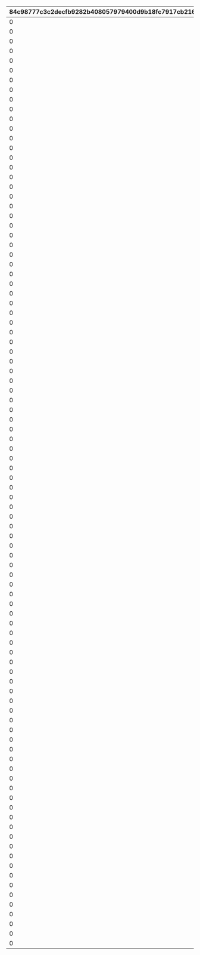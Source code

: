 |84c98777c3c2decfb9282b408057979400d9b18fc7917cb2164b56233c14c4d9|688e638bf23ae3b9be046ba14598e43da30694f78b5cbdba32700ab0129d48cb|5ef5afd3b790fb9dc33216c9ae62b87b94d0b6b3c763c7a58a03c3b24964eedd|438bad497936afc3f29a40641bb4cc589735e52e5a310491abaa9e0d7dc6be9f|9b45c5b320dd584d0f7b9d56e85f914ed063c3285cd7613b078c5969a568bbc8|0ac5c7ff8cd00da774ec6841edad9c1836b00a4530a884a25a5265e7e2c9b1b4|e3205ba71cff90e8b20c2c34b517fd72fafd412bd5c5c198a7cdda1c99106025|7163dc2699e80d876732212fed37d1470c5c6eff02d89401eccc9803ecdf0520|3342be10645c2ebc61486c62ceabd8df0d1f0482b4124d1a63a386cfc8dcf087|633874f8a79d6cb892346f00a80ff075c46d2813b1fbd13a8a20033b446e20d5|91fc9db5fcb867320b0a08492369756cdcf85bcf89f127d9ca0fd298a9337205|06f431ed3996612cac7bf8bac808aa4d20256f52f70926145595234de22a5552|47b1e5f1fb296e568da2dcecf4ec0122a602ddb0d86bd41041d0bea51b97dd5a|cdc23f65e5eb2f961568ce0db57671f3122526571a956b311757e0f4742f7815|a6f00bfc773097ed2fc11b46681def2a041a5938c121bc4d81c65b4080270501|
| --- | --- | --- | --- | --- | --- | --- | --- | --- | --- | --- | --- | --- | --- | --- |
|0|100198|1.3|100198|-30|0|bgm_MC170|92407110|-30|1|94002|bgm_MC170|0|0|0|
|0|100198|1.3|100198|-30|0|bgm_MC170|92407120|-30|1|94002|bgm_MC170|0|0|0|
|0|100198|1.3|100198|-30|0|bgm_MC170|92407130|-30|1|94002|bgm_MC170|0|0|0|
|0|100198|1.3|100198|-30|0|bgm_MC170|92407140|-30|1|94002|bgm_MC170|0|0|0|
|0|100198|1.45|100198|20|0|bgm_MC170|92407210|-30|2|94002|bgm_MC170|0|0|0|
|0|100198|1.45|100198|20|0|bgm_MC170|92407220|-30|2|94002|bgm_MC170|0|0|0|
|0|100198|1.45|100198|20|0|bgm_MC170|92407230|-30|2|94002|bgm_MC170|0|0|0|
|0|100198|1.45|100198|20|0|bgm_MC170|92407240|-30|2|94002|bgm_MC170|0|0|0|
|0|100198|1.4|100198|-30|0|bgm_MC170|92407310|-30|3|94002|bgm_MC170|0|0|0|
|0|100198|1.4|100198|-30|0|bgm_MC170|92407320|-30|3|94002|bgm_MC170|0|0|0|
|0|100198|1.4|100198|-30|0|bgm_MC170|92407330|-30|3|94002|bgm_MC170|0|0|0|
|0|100198|1.4|100198|-30|0|bgm_MC170|92407340|-30|3|94002|bgm_MC170|0|0|0|
|0|101822|0.9|101822|-30|0|bgm_MC170|92408110|-30|1|94002|bgm_MC170|0|0|0|
|0|101822|0.9|101822|-30|0|bgm_MC170|92408120|-30|1|94002|bgm_MC170|0|0|0|
|0|101822|0.9|101822|-30|0|bgm_MC170|92408130|-30|1|94002|bgm_MC170|0|0|0|
|0|101822|0.9|101822|-30|0|bgm_MC170|92408140|-30|1|94002|bgm_MC170|0|0|0|
|0|101822|1|101822|20|0|bgm_MC170|92408210|-30|2|94002|bgm_MC170|0|0|0|
|0|101822|1|101822|20|0|bgm_MC170|92408220|-30|2|94002|bgm_MC170|0|0|0|
|0|101822|1|101822|20|0|bgm_MC170|92408230|-30|2|94002|bgm_MC170|0|0|0|
|0|101822|1|101822|20|0|bgm_MC170|92408240|-30|2|94002|bgm_MC170|0|0|0|
|0|101822|0.9|101822|0|0|bgm_MC170|92408310|-30|3|94002|bgm_MC170|0|0|0|
|0|101822|0.9|101822|0|0|bgm_MC170|92408320|-30|3|94002|bgm_MC170|0|0|0|
|0|101822|0.9|101822|0|0|bgm_MC170|92408330|-30|3|94002|bgm_MC170|0|0|0|
|0|101822|0.9|101822|0|0|bgm_MC170|92408340|-30|3|94002|bgm_MC170|0|0|0|
|0|101191|1.25|101191|-30|0|bgm_MC170|92409110|-30|1|94002|bgm_MC170|-50|0|0|
|0|101191|1.25|101191|-30|0|bgm_MC170|92409120|-30|1|94002|bgm_MC170|-50|0|0|
|0|101191|1.25|101191|-30|0|bgm_MC170|92409130|-30|1|94002|bgm_MC170|-50|0|0|
|0|101191|1.25|101191|-30|0|bgm_MC170|92409140|-30|1|94002|bgm_MC170|-50|0|0|
|0|101191|1|101191|20|0|bgm_MC170|92409210|-30|2|94002|bgm_MC170|0|0|0|
|0|101191|1|101191|20|0|bgm_MC170|92409220|-30|2|94002|bgm_MC170|0|0|0|
|0|101191|1|101191|20|0|bgm_MC170|92409230|-30|2|94002|bgm_MC170|0|0|0|
|0|101191|1|101191|20|0|bgm_MC170|92409240|-30|2|94002|bgm_MC170|0|0|0|
|0|101191|1.25|101191|-30|0|bgm_MC170|92409310|-30|3|94002|bgm_MC170|-50|0|0|
|0|101191|1.25|101191|-30|0|bgm_MC170|92409320|-30|3|94002|bgm_MC170|-50|0|0|
|0|101191|1.25|101191|-30|0|bgm_MC170|92409330|-30|3|94002|bgm_MC170|-50|0|0|
|0|101191|1.25|101191|-30|0|bgm_MC170|92409340|-30|3|94002|bgm_MC170|-50|0|0|
|0|103013|1.3|103013|-30|0|bgm_MC170|92410110|-30|1|94002|bgm_MC170|0|0|0|
|0|103013|1.3|103013|-30|0|bgm_MC170|92410120|-30|1|94002|bgm_MC170|0|0|0|
|0|103013|1.3|103013|-30|0|bgm_MC170|92410130|-30|1|94002|bgm_MC170|0|0|0|
|0|103013|1.3|103013|-30|0|bgm_MC170|92410140|-30|1|94002|bgm_MC170|0|0|0|
|0|103013|1.45|103013|20|0|bgm_MC170|92410210|-30|2|94002|bgm_MC170|0|0|0|
|0|103013|1.45|103013|20|0|bgm_MC170|92410220|-30|2|94002|bgm_MC170|0|0|0|
|0|103013|1.45|103013|20|0|bgm_MC170|92410230|-30|2|94002|bgm_MC170|0|0|0|
|0|103013|1.45|103013|20|0|bgm_MC170|92410240|-30|2|94002|bgm_MC170|0|0|0|
|0|103013|1.4|103013|-30|0|bgm_MC170|92410310|-30|3|94002|bgm_MC170|0|0|0|
|0|103013|1.4|103013|-30|0|bgm_MC170|92410320|-30|3|94002|bgm_MC170|0|0|0|
|0|103013|1.4|103013|-30|0|bgm_MC170|92410330|-30|3|94002|bgm_MC170|0|0|0|
|0|103013|1.4|103013|-30|0|bgm_MC170|92410340|-30|3|94002|bgm_MC170|0|0|0|
|0|100198|1|100198|-30|0|bgm_MC170|92411110|-30|1|94002|bgm_MC170|40|0|0|
|0|100198|1|100198|-30|0|bgm_MC170|92411120|-30|1|94002|bgm_MC170|40|0|0|
|0|100198|1|100198|-30|0|bgm_MC170|92411130|-30|1|94002|bgm_MC170|40|0|0|
|0|100198|1|100198|-30|0|bgm_MC170|92411140|-30|1|94002|bgm_MC170|40|0|0|
|0|100198|1.45|100198|-90|0|bgm_MC170|92411210|-30|2|94002|bgm_MC170|140|0|0|
|0|100198|1.45|100198|-90|0|bgm_MC170|92411220|-30|2|94002|bgm_MC170|140|0|0|
|0|100198|1.45|100198|-90|0|bgm_MC170|92411230|-30|2|94002|bgm_MC170|140|0|0|
|0|100198|1.45|100198|-90|0|bgm_MC170|92411240|-30|2|94002|bgm_MC170|140|0|0|
|0|100198|1.1|100198|-30|0|bgm_MC170|92411310|-30|3|94002|bgm_MC170|40|0|0|
|0|100198|1.1|100198|-30|0|bgm_MC170|92411320|-30|3|94002|bgm_MC170|40|0|0|
|0|100198|1.1|100198|-30|0|bgm_MC170|92411330|-30|3|94002|bgm_MC170|40|0|0|
|0|100198|1.1|100198|-30|0|bgm_MC170|92411340|-30|3|94002|bgm_MC170|40|0|0|
|0|101621|1|101621|-210|0|bgm_MC170|92412110|-30|1|94002|bgm_MC170|210|0|0|
|0|101621|1|101621|-210|0|bgm_MC170|92412120|-30|1|94002|bgm_MC170|210|0|0|
|0|101621|1|101621|-210|0|bgm_MC170|92412130|-30|1|94002|bgm_MC170|210|0|0|
|0|101621|1|101621|-210|0|bgm_MC170|92412140|-30|1|94002|bgm_MC170|210|0|0|
|0|101621|1.45|101621|-90|0|bgm_MC170|92412210|-30|2|94002|bgm_MC170|140|0|0|
|0|101621|1.45|101621|-90|0|bgm_MC170|92412220|-30|2|94002|bgm_MC170|140|0|0|
|0|101621|1.45|101621|-90|0|bgm_MC170|92412230|-30|2|94002|bgm_MC170|140|0|0|
|0|101621|1.45|101621|-90|0|bgm_MC170|92412240|-30|2|94002|bgm_MC170|140|0|0|
|0|101621|1.1|101621|-30|0|bgm_MC170|92412310|-30|3|94002|bgm_MC170|180|0|0|
|0|101621|1.1|101621|-30|0|bgm_MC170|92412320|-30|3|94002|bgm_MC170|180|0|0|
|0|101621|1.1|101621|-30|0|bgm_MC170|92412330|-30|3|94002|bgm_MC170|180|0|0|
|0|101621|1.1|101621|-30|0|bgm_MC170|92412340|-30|3|94002|bgm_MC170|180|0|0|
|0|101822|1.4|101822|-60|0|bgm_MC170|92414110|-30|1|94002|bgm_MC170|60|0|0|
|0|101822|1.4|101822|-60|0|bgm_MC170|92414120|-30|1|94002|bgm_MC170|60|0|0|
|0|101822|1.4|101822|-60|0|bgm_MC170|92414130|-30|1|94002|bgm_MC170|60|0|0|
|0|101822|1.4|101822|-60|0|bgm_MC170|92414140|-30|1|94002|bgm_MC170|60|0|0|
|0|101822|1|101822|-330|0|bgm_MC170|92414210|-30|2|94002|bgm_MC170|150|0|0|
|0|101822|1|101822|-330|0|bgm_MC170|92414220|-30|2|94002|bgm_MC170|150|0|0|
|0|101822|1|101822|-330|0|bgm_MC170|92414230|-30|2|94002|bgm_MC170|150|0|0|
|0|101822|1|101822|-330|0|bgm_MC170|92414240|-30|2|94002|bgm_MC170|150|0|0|
|0|101822|1.2|101822|0|0|bgm_MC170|92414310|-30|3|94002|bgm_MC170|100|0|0|
|0|101822|1.2|101822|0|0|bgm_MC170|92414320|-30|3|94002|bgm_MC170|100|0|0|
|0|101822|1.2|101822|0|0|bgm_MC170|92414330|-30|3|94002|bgm_MC170|100|0|0|
|0|101822|1.2|101822|0|0|bgm_MC170|92414340|-30|3|94002|bgm_MC170|100|0|0|
|0|101191|1|101191|-210|0|bgm_MC170|92501110|-30|1|94002|bgm_MC170|90|0|0|
|0|101191|1|101191|-210|0|bgm_MC170|92501120|-30|1|94002|bgm_MC170|90|0|0|
|0|101191|1|101191|-210|0|bgm_MC170|92501130|-30|1|94002|bgm_MC170|90|0|0|
|0|101191|1|101191|-210|0|bgm_MC170|92501140|-30|1|94002|bgm_MC170|90|0|0|
|0|101191|1|101191|-240|0|bgm_MC170|92501210|-30|2|94002|bgm_MC170|210|0|0|
|0|101191|1|101191|-240|0|bgm_MC170|92501220|-30|2|94002|bgm_MC170|210|0|0|
|0|101191|1|101191|-240|0|bgm_MC170|92501230|-30|2|94002|bgm_MC170|210|0|0|
|0|101191|1|101191|-240|0|bgm_MC170|92501240|-30|2|94002|bgm_MC170|210|0|0|
|0|101191|1.1|101191|-90|0|bgm_MC170|92501310|-30|3|94002|bgm_MC170|250|0|0|
|0|101191|1.1|101191|-90|0|bgm_MC170|92501320|-30|3|94002|bgm_MC170|250|0|0|
|0|101191|1.1|101191|-90|0|bgm_MC170|92501330|-30|3|94002|bgm_MC170|250|0|0|
|0|101191|1.1|101191|-90|0|bgm_MC170|92501340|-30|3|94002|bgm_MC170|250|0|0|
